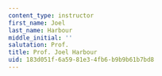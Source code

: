 ```yaml
---
content_type: instructor
first_name: Joel
last_name: Harbour
middle_initial: ''
salutation: Prof.
title: Prof. Joel Harbour
uid: 183d051f-6a59-81e3-4fb6-b9b9b61b7bd8
---
```

